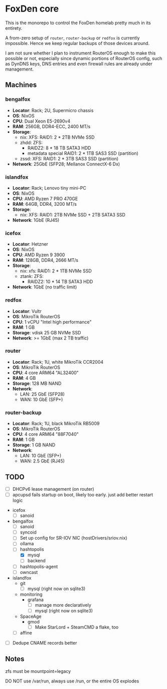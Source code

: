 # FoxDen core

This is the monorepo to control the FoxDen homelab pretty much in its entirety.

A from-zero setup of `router`, `router-backup` or `redfox` is currently impossible. Hence we keep regular backups of those devices around.

I am not sure whether I plan to instrument RouterOS enough to make this possible or not, especially since dynamic portions of RouterOS config, such as DynDNS keys, DNS entries and even firewall rules are already under management.

## Machines

### bengalfox

- **Locator**: Rack; 2U, Supermicro chassis
- **OS**: NixOS
- **CPU**: Dual Xeon E5-2690v4
- **RAM**: 256GB, DDR4-ECC, 2400 MT/s
- **Storage**:
	- nix: XFS: RAID1: 2 * 2TB NVMe SSD
	- zhdd: ZFS:
		- RAIDZ2: 8 * 18 TB SATA3 HDD
		- metadata special RAID1: 2 * 1TB SAS3 SSD (partition)
	- zssd: XFS: RAID1: 2 * 3TB SAS3 SSD (partition)
- **Network**: 25GbE (SFP28; Mellanox ConnectX-6 Dx)

### islandfox

- **Locator**: Rack; Lenovo tiny mini-PC
- **OS**: NixOS
- **CPU**: AMD Ryzen 7 PRO 470GE
- **RAM**: 64GB, DDR4, 3200 MT/s
- **Storage**:
	- nix: XFS: RAID1: 2TB NVMe SSD + 2TB SATA3 SSD
- **Network**: 1GbE (RJ45)

### icefox

- **Locator**: Hetzner
- **OS**: NixOS
- **CPU**: AMD Ryzen 9 3900
- **RAM**: 128GB, DDR4, 2666 MT/s
- **Storage**:
	- nix: xfs: RAID1: 2 * 1TB NVMe SSD
	- ztank: ZFS:
		- RAIDZ2: 10 * 14 TB SATA3 HDD
- **Network**: 1GbE (no traffic limit)

### redfox

- **Locator**: Vultr
- **OS**: MikroTik RouterOS
- **CPU**: 1 vCPU "Intel high performance"
- **RAM**: 1 GB
- **Storage**: vdisk 25 GB NVMe SSD
- **Network**: >= 1GbE (max 2 TB traffic)

### router

- **Locator**: Rack; 1U, white MikroTik CCR2004
- **OS**: MikroTik RouterOS
- **CPU**: 4 core ARM64 "AL32400"
- **RAM**: 4 GB
- **Storage**: 128 MB NAND
- **Network**:
	- LAN: 25 GbE (SFP28)
	- WAN: 10 GbE (SFP+)

### router-backup

- **Locator**: Rack; 1U, black MikroTik RB5009
- **OS**: MikroTik RouterOS
- **CPU**: 4 core ARM64 "88F7040"
- **RAM**: 1 GB
- **Storage**: 1 GB NAND
- **Network**:
	- LAN: 10 GbE (SFP+)
	- WAN: 2.5 GbE (RJ45)

## TODO

- [ ] DHCPv6 lease management (on router)
- [ ] apcupsd fails startup on boot, likely too early. just add better restart logic
- icefox
	- [ ] sanoid
- bengalfox
	- [ ] sanoid
	- [ ] syncoid
	- [ ] Set up config for SR-IOV NIC (hostDrivers/sriov.nix)
	- [ ] ollama
	- [ ] hashtopolis
		- [x] mysql
		- [ ] backend
	- [ ] hashtopolis-agent
	- [ ] owncast
- islandfox
	- git
		- [ ] mysql (right now on sqlite3)
	- monitoring
		- grafana
			- [ ] manage more declaratively
			- [ ] mysql (right now on sqlite3)
	- SpaceAge
		- gmod
			- [ ] Make StarLord + SteamCMD a flake, too
	- [ ] affine
- [ ] Dedupe CNAME records better

## Notes

zfs must be mountpoint=legacy

DO NOT use /var/run, always use /run, or the entire OS explodes
